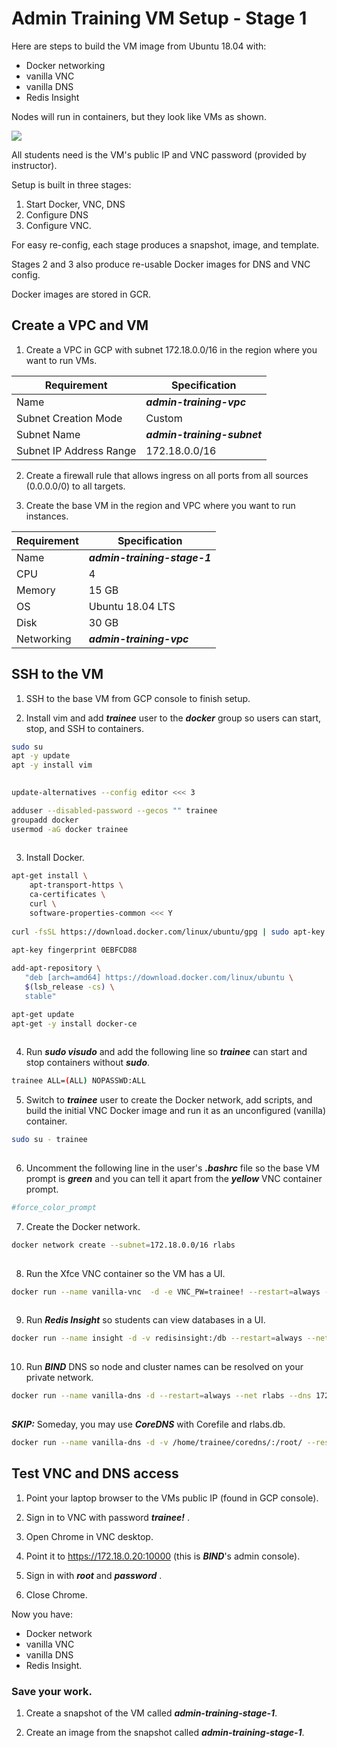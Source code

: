 # Admin Training VM Setup - Stage 1

Here are steps to build the VM image from Ubuntu 18.04 with:
- Docker networking
- vanilla VNC
- vanilla DNS
- Redis Insight

Nodes will run in containers, but they look like VMs as shown.

![](img/00-vm-overview.png)

All students need is the VM's public IP and VNC password (provided by instructor).

Setup is built in three stages:
1. Start Docker, VNC, DNS
2. Configure DNS
2. Configure VNC.

For easy re-config, each stage produces a snapshot, image, and template.

Stages 2 and 3 also produce re-usable Docker images for DNS and VNC config.

Docker images are stored in GCR.

## Create a VPC and VM

1. Create a VPC in GCP with subnet 172.18.0.0/16 in the region where you want to run VMs.

Requirement | Specification
------------|--------------
Name | ***admin-training-vpc***
Subnet Creation Mode | Custom
Subnet Name | ***admin-training-subnet***
Subnet IP Address Range | 172.18.0.0/16

2. Create a firewall rule that allows ingress on all ports from all sources (0.0.0.0/0) to all targets.
 
3. Create the base VM in the region and VPC where you want to run instances.
  
Requirement  | Specification  
------------ | -------------
Name | ***admin-training-stage-1***
CPU | 4
Memory | 15 GB
OS | Ubuntu 18.04 LTS
Disk | 30 GB
Networking | ***admin-training-vpc***
  
## SSH to the VM

1. SSH to the base VM from GCP console to finish setup.

2. Install vim and add ***trainee*** user to the ***docker*** group so users can start, stop, and SSH to containers.

```bash 
sudo su
apt -y update
apt -y install vim
 
```

```bash
update-alternatives --config editor <<< 3

adduser --disabled-password --gecos "" trainee
groupadd docker
usermod -aG docker trainee
 
```

3. Install Docker.

```bash
apt-get install \
    apt-transport-https \
    ca-certificates \
    curl \
    software-properties-common <<< Y
    
curl -fsSL https://download.docker.com/linux/ubuntu/gpg | sudo apt-key add -

apt-key fingerprint 0EBFCD88
   
add-apt-repository \
   "deb [arch=amd64] https://download.docker.com/linux/ubuntu \
   $(lsb_release -cs) \
   stable"

apt-get update
apt-get -y install docker-ce
 
```

4. Run ***sudo visudo*** and add the following line so ***trainee*** can start and stop containers without ***sudo***.

```bash
trainee ALL=(ALL) NOPASSWD:ALL
```


5. Switch to ***trainee*** user to create the Docker network, add scripts, and build the initial VNC Docker image and run it as an unconfigured (vanilla) container.

```bash
sudo su - trainee
 
```

6. Uncomment the following line in the user's ***.bashrc*** file so the base VM prompt is ***green*** and you can tell it apart from the ***yellow*** VNC container prompt.

```bash
#force_color_prompt
```

7. Create the Docker network.

```bash
docker network create --subnet=172.18.0.0/16 rlabs
 
```

8. Run the Xfce VNC container so the VM has a UI.

```bash
docker run --name vanilla-vnc  -d -e VNC_PW=trainee! --restart=always --net rlabs --hostname vnc-terminal.rlabs.org --ip 172.18.0.2 -p 80:6901 consol/ubuntu-xfce-vnc
 
```

9. Run ***Redis Insight*** so students can view databases in a UI.

```bash
docker run --name insight -d -v redisinsight:/db --restart=always --net rlabs --dns 172.18.0.20 --hostname insight.rlabs.org --ip 172.18.0.4  redislabs/redisinsight
 
```

10. Run ***BIND*** DNS so node and cluster names can be resolved on your private network.

```bash
docker run --name vanilla-dns -d --restart=always --net rlabs --dns 172.18.0.20 --hostname ns.rlabs.org --ip 172.18.0.20 -p 10000:10000/tcp  sameersbn/bind
 
```

***SKIP:*** Someday, you may use ***CoreDNS*** with Corefile and rlabs.db.

```bash
docker run --name vanilla-dns -d -v /home/trainee/coredns/:/root/ --restart=always --net rlabs --dns 172.18.0.20 --hostname ns.rlabs.org --ip 172.18.0.20  coredns/coredns -conf /root/Corefile
```

## Test VNC and DNS access

1. Point your laptop browser to the VMs public IP (found in GCP console).

2. Sign in to VNC with password ***trainee!*** .

3. Open Chrome in VNC desktop.

4. Point it to https://172.18.0.20:10000 (this is ***BIND***'s admin console).

5. Sign in with ***root*** and ***password*** .

6. Close Chrome.

Now you have:
- Docker network
- vanilla VNC
- vanilla DNS
- Redis Insight.

### Save your work.

1. Create a snapshot of the VM called ***admin-training-stage-1***.

2. Create an image from the snapshot called ***admin-training-stage-1***.
